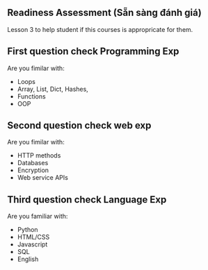 ## Readiness Assessment (Sẵn sàng đánh giá)

Lesson 3 to help student if this courses is appropricate for them.

## First question check Programming Exp
Are you fimilar with: 
- Loops
- Array, List, Dict, Hashes,
- Functions
- OOP

## Second question check web exp
Are you fimilar with: 
- HTTP methods
- Databases
- Encryption
- Web service APIs

## Third question check Language Exp
Are you familiar with:
- Python 
- HTML/CSS
- Javascript
- SQL
- English



